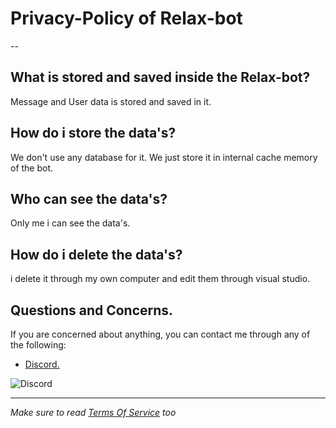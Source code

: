 # Privacy-Policy of Relax-bot 

--

## What is stored and saved inside the Relax-bot?

Message and User data is stored and saved in it.

## How do i store the data's?

We don't use any database for it. We just store it in internal cache memory of the bot.

## Who can see the data's?

Only me i can see the data's.

## How do i delete the data's?

i delete it through my own computer and edit them through visual studio.

## **Questions and Concerns.**

If you are concerned about anything, you can contact me through any of the following:
- [Discord.](https://discord.com/users/724723678998167632)

 ![Discord](https://discord.c99.nl/widget/theme-1/724723678998167632.png)


---

*Make sure to read [Terms Of Service](https://github.com/Itzzz-Malik/Relax-Bot/blob/main/Relax-Bot.md) too* 
